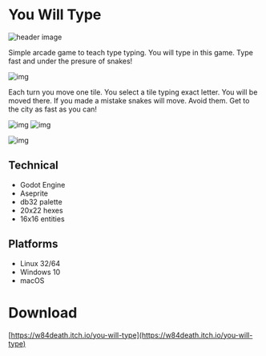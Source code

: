 # You Will Type

![header image](https://i.imgur.com/6bQqR2w.png)

Simple arcade game to teach type typing. You will type in this game. Type fast and under the presure of snakes!

![img](https://i.imgur.com/C4ojJvW.gif)

Each turn you move one tile. You select a tile typing exact letter. You will be moved there. If you made a mistake snakes will move. Avoid them. Get to the city as fast as you can!

![img](https://i.imgur.com/384pIh6.png)
![img](https://i.imgur.com/CzC3uY8.png)

![img](https://i.imgur.com/a2pM1pl.gif)


## Technical

- Godot Engine
- Aseprite
- db32 palette
- 20x22 hexes
- 16x16 entities

## Platforms

- Linux 32/64
- Windows 10
- macOS

# Download

[https://w84death.itch.io/you-will-type](https://w84death.itch.io/you-will-type)
